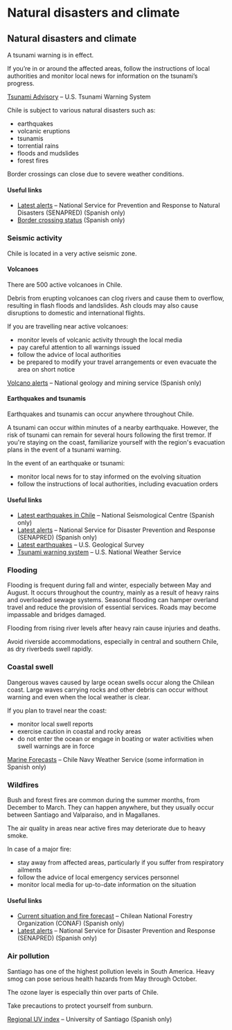 # Natural disasters and climate

## Natural disasters and climate

A tsunami warning is in effect.

If you’re in or around the affected areas, follow the instructions of local authorities and monitor local news for information on the tsunami’s progress.

[Tsunami Advisory](http://www.tsunami.gov/) – U.S. Tsunami Warning System

Chile is subject to various natural disasters such as:

* earthquakes
* volcanic eruptions
* tsunamis
* torrential rains
* floods and mudslides
* forest fires

Border crossings can close due to severe weather conditions.

#### Useful links

* [Latest alerts](https://senapred.cl/informate/alertas) – National Service for Prevention and Response to Natural Disasters (SENAPRED) (Spanish only)
* [Border crossing status](http://www.pasosfronterizos.gov.cl/complejos-fronterizos/) (Spanish only)

### Seismic activity

Chile is located in a very active seismic zone.

#### Volcanoes

There are 500 active volcanoes in Chile.

Debris from erupting volcanoes can clog rivers and cause them to overflow, resulting in flash floods and landslides. Ash clouds may also cause disruptions to domestic and international flights.

If you are travelling near active volcanoes:

* monitor levels of volcanic activity through the local media
* pay careful attention to all warnings issued
* follow the advice of local authorities
* be prepared to modify your travel arrangements or even evacuate the area on short notice

[Volcano alerts](https://rnvv.sernageomin.cl/) – National geology and mining service (Spanish only)

#### Earthquakes and tsunamis

Earthquakes and tsunamis can occur anywhere throughout Chile.

A tsunami can occur within minutes of a nearby earthquake. However, the risk of tsunami can remain for several hours following the first tremor. If you're staying on the coast, familiarize yourself with the region's evacuation plans in the event of a tsunami warning.

In the event of an earthquake or tsunami:

* monitor local news for to stay informed on the evolving situation
* follow the instructions of local authorities, including evacuation orders

#### Useful links

* [Latest earthquakes in Chile](https://www.sismologia.cl/) – National Seismological Centre (Spanish only)
* [Latest alerts](https://senapred.cl/informate/alertas) – National Service for Disaster Prevention and Response (SENAPRED) (Spanish only)
* [Latest earthquakes](https://earthquake.usgs.gov/earthquakes/map/) – U.S. Geological Survey
* [Tsunami warning system](http://tsunami.gov/) – U.S. National Weather Service

### Flooding

Flooding is frequent during fall and winter, especially between May and August. It occurs throughout the country, mainly as a result of heavy rains and overloaded sewage systems. Seasonal flooding can hamper overland travel and reduce the provision of essential services. Roads may become impassable and bridges damaged.

Flooding from rising river levels after heavy rain cause injuries and deaths.

Avoid riverside accommodations, especially in central and southern Chile, as dry riverbeds swell rapidly.

### Coastal swell

Dangerous waves caused by large ocean swells occur along the Chilean coast. Large waves carrying rocks and other debris can occur without warning and even when the local weather is clear.

If you plan to travel near the coast:

* monitor local swell reports
* exercise caution in coastal and rocky areas
* do not enter the ocean or engage in boating or water activities when swell warnings are in force

[Marine Forecasts](https://meteoarmada.directemar.cl/prontus_meteo/site/edic/base/port/inicio.html) – Chile Navy Weather Service (some information in Spanish only)

### Wildfires

Bush and forest fires are common during the summer months, from December to March. They can happen anywhere, but they usually occur between Santiago and Valparaíso, and in Magallanes.

The air quality in areas near active fires may deteriorate due to heavy smoke.

In case of a major fire:

* stay away from affected areas, particularly if you suffer from respiratory ailments
* follow the advice of local emergency services personnel
* monitor local media for up-to-date information on the situation

#### Useful links

* [Current situation and fire forecast](https://www.conaf.cl/incendios/situacion-actual-y-pronostico-de-incendios/#reporteincendios) – Chilean National Forestry Organization (CONAF) (Spanish only)
* [Latest alerts](https://senapred.cl/informate/alertas) – National Service for Disaster Prevention and Response (SENAPRED) (Spanish only)

### Air pollution

Santiago has one of the highest pollution levels in South America. Heavy smog can pose serious health hazards from May through October.

The ozone layer is especially thin over parts of Chile.

Take precautions to protect yourself from sunburn.

[Regional UV index](https://www.indiceuv.cl/) – University of Santiago (Spanish only)